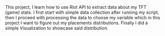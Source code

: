 This project, I learn how to use Riot API to extract data about my TFT (game) stats. I first start with simple data collection after running my script, then I proceed with processing the data to choose my variable which in this project I want to figure out my placements distributions. Finally I did a simple Visualization to showcase said distribution.
